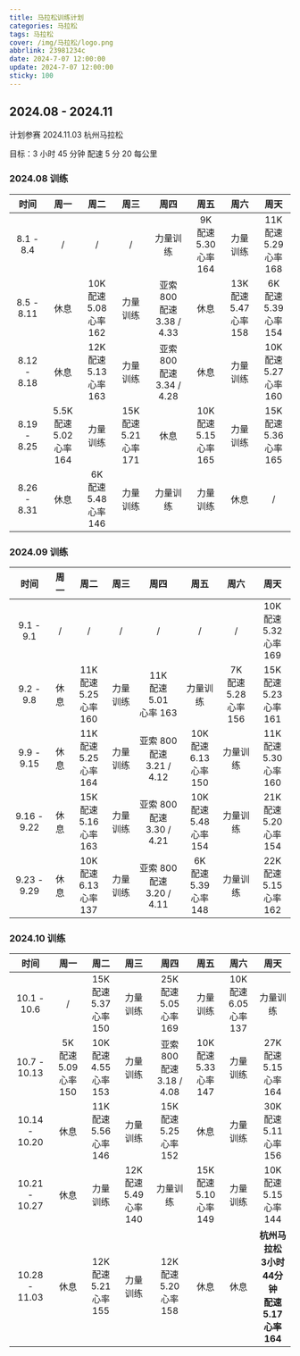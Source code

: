 ```yaml
---
title: 马拉松训练计划
categories: 马拉松
tags: 马拉松
cover: /img/马拉松/logo.png
abbrlink: 23981234c
date: 2024-7-07 12:00:00
update: 2024-7-07 12:00:00
sticky: 100
---
```


## 2024.08 - 2024.11

计划参赛  2024.11.03 杭州马拉松

目标：3 小时 45 分钟 配速 5 分 20 每公里

### 2024.08 训练

|    时间     |                周一                |               周二                |               周三                |              周四              |               周五                |               周六                |               周天                |
| :---------: | :--------------------------------: | :-------------------------------: | :-------------------------------: | :----------------------------: | :-------------------------------: | :-------------------------------: | :-------------------------------: |
|  8.1 - 8.4  |                 /                  |                 /                 |                 /                 |            力量训练            | 9K<br />配速 5.30<br /> 心率 164  |             力量训练              | 11K<br />配速 5.29<br /> 心率 168 |
| 8.5 - 8.11  |                休息                | 10K<br />配速 5.08<br /> 心率 162 |             力量训练              | 亚索 800<br />配速 3.38 / 4.33 |               休息                | 13K<br />配速 5.47 <br />心率 158 | 6K<br />配速 5.39<br /> 心率 154  |
| 8.12 - 8.18 |                休息                | 12K<br />配速 5.13 <br />心率 163 |             力量训练              | 亚索 800<br />配速 3.34 / 4.28 |               休息                |             力量训练              | 10K<br />配速 5.27 <br />心率 160 |
| 8.19 - 8.25 | 5.5K<br />配速 5.02 <br />心率 164 |             力量训练              | 15K<br />配速 5.21 <br />心率 171 |              休息              | 10K<br />配速 5.15 <br />心率 165 |             力量训练              | 15K<br />配速 5.36 <br />心率 165 |
| 8.26 - 8.31 |                休息                | 6K<br />配速 5.48 <br />心率 146  |             力量训练              |            力量训练            |             力量训练              |               休息                |                 /                 |

### 2024.09 训练

|    时间     | 周一 |               周二               |   周三   |               周四               |               周五               |              周六               |               周天                |
| :---------: | :--: | :------------------------------: | :------: | :------------------------------: | :------------------------------: | :-----------------------------: | :-------------------------------: |
|  9.1 - 9.1  |  /   |                /                 |    /     |                /                 |                /                 |                /                | 10K<br />配速 5.32<br /> 心率 169 |
|  9.2 - 9.8  | 休息 | 11K<br />配速 5.25<br />心率 160 | 力量训练 | 11K<br />配速 5.01<br />心率 163 |             力量训练             | 7K<br />配速 5.28<br />心率 156 | 15K<br />配速 5.23<br />心率 161  |
| 9.9 - 9.15  | 休息 | 11K<br />配速 5.25<br />心率 164 | 力量训练 |  亚索 800<br />配速 3.21 / 4.12  | 10K<br />配速 6.13<br />心率 150 |            力量训练             | 11K<br />配速 5.30<br />心率 160  |
| 9.16 - 9.22 | 休息 | 15K<br />配速 5.16<br />心率 163 | 力量训练 |  亚索 800<br />配速 3.30 / 4.21  | 10K<br />配速 5.48<br />心率 154 |            力量训练             | 21K<br />配速 5.20<br />心率 154  |
| 9.23 - 9.29 | 休息 | 10K<br />配速 6.13<br />心率 137 | 力量训练 |  亚索 800<br />配速 3.20 / 4.11  | 6K<br />配速 5.39<br />心率 148  |            力量训练             | 22K<br />配速 5.15<br />心率 162  |

### 2024.10 训练

|     时间      |              周一               |               周二               |               周三               |               周四               |               周五               |               周六                |                             周天                             |
| :-----------: | :-----------------------------: | :------------------------------: | :------------------------------: | :------------------------------: | :------------------------------: | :-------------------------------: | :----------------------------------------------------------: |
|  10.1 - 10.6  |                /                | 15K<br />配速 5.37<br />心率 150 |             力量训练             | 25K<br />配速 5.05<br />心率 169 |             力量训练             | 10K<br />配速 6.05<br /> 心率 137 |                           力量训练                           |
| 10.7 - 10.13  | 5K<br />配速 5.09<br />心率 150 | 10K<br />配速 4.55<br />心率 153 |             力量训练             |  亚索 800<br />配速 3.18 / 4.08  | 10K<br />配速 5.33<br />心率 147 |             力量训练              |               27K<br />配速 5.15<br />心率 164               |
| 10.14 - 10.20 |              休息               | 11K<br />配速 5.56<br />心率 146 |             力量训练             | 15K<br />配速 5.25<br />心率 152 |               休息               |             力量训练              |               30K<br />配速 5.11<br />心率 156               |
| 10.21 - 10.27 |              休息               |             力量训练             | 12K<br />配速 5.49<br />心率 140 |             力量训练             | 15K<br />配速 5.10<br />心率 149 |             力量训练              |               10K<br />配速 5.15<br />心率 144               |
| 10.28 - 11.03 |              休息               | 12K<br />配速 5.21<br />心率 155 |             力量训练             | 12K<br />配速 5.20<br />心率 158 |               休息               |               休息                | **杭州马拉松<br />3小时44分钟<br />配速 5.17<br />心率 164** |
